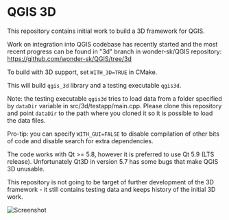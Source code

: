 # QGIS 3D

This repository contains initial work to build a 3D framework for QGIS.

Work on integration into QGIS codebase has recently started and the most recent progress can be found in "3d" branch in wonder-sk/QGIS repository:
https://github.com/wonder-sk/QGIS/tree/3d

To build with 3D support, set `WITH_3D=TRUE` in CMake.

This will build `qgis_3d` library and a testing executable `qgis3d`.

Note: the testing executable `qgis3d` tries to load data from a folder specified by `dataDir` variable in src/3d/testapp/main.cpp. Please clone this repository and point `dataDir` to the path where you cloned it so it is possible to load the data files.

Pro-tip: you can specify `WITH_GUI=FALSE` to disable compilation of other bits of code and disable search for extra dependencies.

The code works with Qt >= 5.8, however it is preferred to use Qt 5.9 (LTS release). Unfortunately Qt3D in version 5.7 has some bugs that make QGIS 3D unusable.

This repository is not going to be target of further development of the 3D framework - it still contains testing data and keeps history of the initial 3D work.

![Screenshot](https://cloud.githubusercontent.com/assets/193367/24079851/25e19e74-0ccd-11e7-902c-4e9b86a9a955.png)
